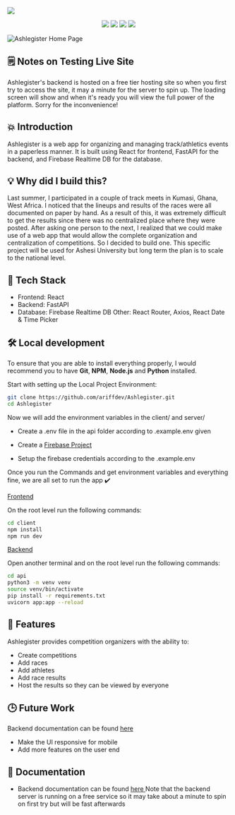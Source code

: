 
![](https://socialify.git.ci/ariffdev/Ashlegister/image?description=1&descriptionEditable=Athletics%20Management%20System&language=1&name=1&owner=1&theme=Light)



<p align="center">
<img src="https://img.shields.io/badge/Author-ariffdev-blue" />
<img src="https://img.shields.io/badge/Athletics Management System-maroon" />
<img src="https://img.shields.io/badge/React-blue" />
<img src="https://img.shields.io/badge/FastAPI-green" />
</p>

![Ashlegister Home Page](https://github.com/ariffdev/Ashlegister/assets/58955721/101f379e-19f3-46e2-bf8a-99c24dfb4ba5)


## 🗒️ Notes on Testing Live Site

Ashlegister's backend is hosted on a free tier hosting site so when you first try to access the site, it may a minute for the server to spin up. The loading screen will show and when it's ready you will view the full power of the platform. Sorry for the inconvenience!

## 💥 Introduction

Ashlegister is a web app for organizing and managing track/athletics events in a paperless manner. It is built using React for frontend, FastAPI for the backend, and Firebase Realtime DB  for the database.


## 💡 Why did I build this?

Last summer, I participated in a couple of track meets in Kumasi, Ghana, West Africa. I noticed that the lineups and results of the races were all documented on paper by hand. As a result of this, it was extremely difficult to get the results since there was no centralized place where they were posted. After asking one person to the next, I realized that we could make use of a web app that would allow the complete organization and centralization of competitions. So I decided to build one. This specific project will be used for Ashesi University but long term the plan is to scale to the national level.

## 🧱 Tech Stack
- Frontend: React
- Backend: FastAPI
- Database: Firebase Realtime DB
Other: React Router, Axios, React Date & Time Picker
  

## 🛠️ Local development

To ensure that you are able to install everything properly, I would recommend you to have <b>Git</b>, <b>NPM</b>, <b>Node.js</b> and <b>Python</b> installed.


Start with setting up the Local Project Environment:

```sh
git clone https://github.com/ariffdev/Ashlegister.git
cd Ashlegister
```


Now we will add the environment variables in the client/ and server/

 - Create a .env file in the api folder according to .example.env given

 - Create a <a href="">Firebase Project</a>

 - Setup the firebase credentials according to the .example.env

Once you run the Commands and get environment variables and everything fine, we are all set to run the app ✔️

<ins> Frontend </ins>

On the root level run the following commands:

```sh
cd client
npm install
npm run dev
```



<ins> Backend </ins>

Open another terminal and on the root level run the following commands:

```sh
cd api
python3 -m venv venv
source venv/bin/activate
pip install -r requirements.txt
uvicorn app:app --reload
```

## 🥁 Features
Ashlegister provides competition organizers with the ability to:

-  Create competitions
- Add races
- Add athletes
- Add race results
- Host the results so they can be viewed by everyone

## 🕒 Future Work
Backend documentation can be found <a href="https://ashlegister.onrender.com"> here </a>
- Make the UI responsive for mobile
- Add more features on the user end



## 📃 Documentation
- Backend documentation can be found <a href="https://ashlegister.onrender"> here </a>
Note that the backend server is running on a free service so it may take about a minute to spin on first try but will be fast afterwards
